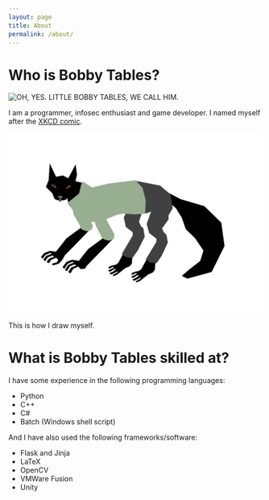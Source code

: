 ```yaml
---
layout: page
title: About
permalink: /about/
---
```


# Who is Bobby Tables? 
![OH, YES. LITTLE BOBBY TABLES, WE CALL HIM.](https://imgs.xkcd.com/comics/exploits_of_a_mom.png)

I am a programmer, infosec enthusiast and game developer. I named myself after the [XKCD comic](https://xkcd.com/327/).

![my character](/assets/images/github_fox.svg)

This is how I draw myself.

# What is Bobby Tables skilled at?
I have some experience in the following programming languages:
- Python
- C++
- C#
- Batch (Windows shell script)

And I have also used the following frameworks/software:
- Flask and Jinja
- LaTeX
- OpenCV
- VMWare Fusion
- Unity